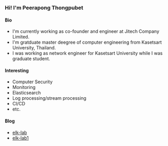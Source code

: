 ### Hi! I'm Peerapong Thongpubet
#### Bio
- I'm currently working as co-founder and engineer at Jitech Company Limited.
- I'm gratduate master deegree of computer engineering from Kasetsart University, Thailand.
- I was working as network engineer for Kasetsart University while I was graduate student.

#### Interesting
- Computer Security
- Monitoring
- Elasticsearch
- Log processing/stream processing 
- CI/CD
- etc.

#### Blog
- [elk-lab](https://pt1988.github.io/elk-lab)
- [elk-lab1](https://pt1988.github.io/elk-lab1)
